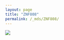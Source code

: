 ```yaml
---
layout: page
title: "ZNF808"
permalink: /_mds/ZNF808/
---
```


![](../../algns0/5HSAA123978_aln_report.png?raw=true)